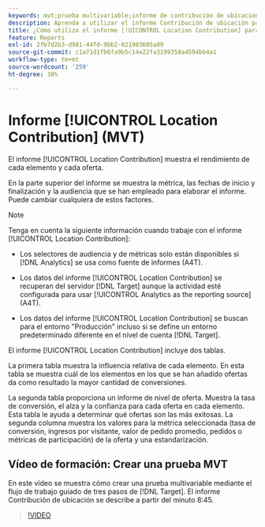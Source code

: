 ```yaml
---
keywords: mvt;prueba multivariable;informe de contribución de ubicación
description: Aprenda a utilizar el informe Contribución de ubicación para las actividades de Adobe  [!DNL Target] [!UICONTROL Experience Targeting] que muestran el rendimiento de cada elemento y cada oferta.
title: ¿Cómo utilizo el informe [!UICONTROL Location Contribution] para actividades [!UICONTROL Multivariate Test]?
feature: Reports
exl-id: 2fb7d2b3-d981-44fd-9bb2-021903605a09
source-git-commit: c1a71d1fb6fa9b5c14e22fa3199358a4594bb4a1
workflow-type: tm+mt
source-wordcount: '259'
ht-degree: 38%

---
```


# Informe [!UICONTROL Location Contribution] (MVT)

El informe [!UICONTROL Location Contribution] muestra el rendimiento de cada elemento y cada oferta.

En la parte superior del informe se muestra la métrica, las fechas de inicio y finalización y la audiencia que se han empleado para elaborar el informe. Puede cambiar cualquiera de estos factores.

>[!NOTE]
>
>Tenga en cuenta la siguiente información cuando trabaje con el informe [!UICONTROL Location Contribution]:
>
>* Los selectores de audiencia y de métricas solo están disponibles si [!DNL Analytics] se usa como fuente de informes (A4T).
>
>* Los datos del informe [!UICONTROL Location Contribution] se recuperan del servidor [!DNL Target] aunque la actividad esté configurada para usar [!UICONTROL Analytics as the reporting source] (A4T).
>
>* Los datos del informe [!UICONTROL Location Contribution] se buscan para el entorno &quot;Producción&quot; incluso si se define un entorno predeterminado diferente en el nivel de cuenta [!DNL Target].

El informe [!UICONTROL Location Contribution] incluye dos tablas.

La primera tabla muestra la influencia relativa de cada elemento. En esta tabla se muestra cuál de los elementos en los que se han añadido ofertas da como resultado la mayor cantidad de conversiones.

La segunda tabla proporciona un informe de nivel de oferta. Muestra la tasa de conversión, el alza y la confianza para cada oferta en cada elemento. Esta tabla le ayuda a determinar qué ofertas son las más exitosas. La segunda columna muestra los valores para la métrica seleccionada (tasa de conversión, ingresos por visitante, valor de pedido promedio, pedidos o métricas de participación) de la oferta y una estandarización.

## Vídeo de formación: Crear una prueba MVT

En este vídeo se muestra cómo crear una prueba multivariable mediante el flujo de trabajo guiado de tres pasos de [!DNL Target]. El informe Contribución de ubicación se describe a partir del minuto 8:45.

>[!VIDEO](https://video.tv.adobe.com/v/17395)
